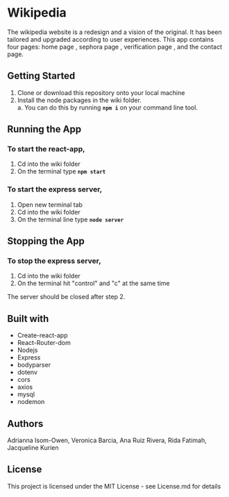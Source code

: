 # Wikipedia

The wikipedia website is a redesign and a  vision of the original. It has been tailored and upgraded according to user experiences. This app contains four pages: home page , sephora page , verification page , and the contact page.

## Getting Started

1. Clone or download this repository onto your local machine
2. Install the node packages in the wiki folder. <br />
 a. You can do this by running **`npm i`** on your command line tool.
 
## Running the App 

### To start the react-app, 
1. Cd into the wiki folder
2. On the terminal type **`npm start`**

### To start the express server,
1. Open new terminal tab
2. Cd into the wiki folder
3. On the terminal line type **`node server`**

## Stopping the App 

### To stop the express server,
1. Cd into the wiki folder
2. On the terminal hit "control" and "c" at the same time

The server should be closed after step 2.


## Built with 

- Create-react-app
- React-Router-dom
- Nodejs
- Express
- bodyparser
- dotenv
- cors
- axios
- mysql
- nodemon


## Authors



Adrianna Isom-Owen, Veronica Barcia, Ana Ruiz Rivera, Rida Fatimah, Jacqueline Kurien



## License 


This project is licensed under the MIT License - see License.md for details
